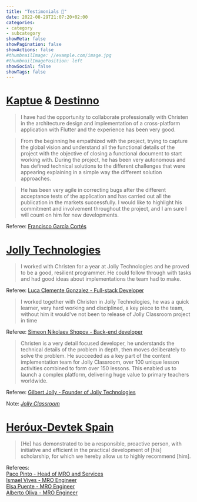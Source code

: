 ```yaml
---
title: "Testimonials 👥"
date: 2022-08-29T21:07:20+02:00
categories:
- category
- subcategory
showMeta: false
showPagination: false
showActions: false
#thumbnailImage: //example.com/image.jpg
#thumbnailImagePosition: left
showSocial: false
showTags: false
---
```


# [Kaptue](https://kaptue.com/) & [Destinno](https://destinno.com/en/propuestas-de-viaje-que-enamoran-a-tus-clientes/)

> I have had the opportunity to collaborate professionally with Christen in the architecture design and implementation of a cross-platform application with Flutter and the experience has been very good.

> From the beginning he empathized with the project, trying to capture the global vision and understand all the functional details of the project with the objective of closing a functional document to start working with. During the project, he has been very autonomous and has defined technical solutions to the different challenges that were appearing explaining in a simple way the different solution approaches.

> He has been very agile in correcting bugs after the different acceptance tests of the application and has carried out all the publication in the markets successfully. I would like to highlight his commitment and involvement throughout the project, and I am sure I will count on him for new developments.

Referee:
[Francisco García Cortés](https://www.linkedin.com/in/francisco-garcia-cortes/?originalSubdomain=es)

# [Jolly Technologies](https://www.jollytechnologies.co.uk/)

> I worked with Christen for a year at Jolly Technologies and he proved to be a good, resilient programmer. He could follow through with tasks and had good ideas about implementations the team had to make.

Referee:
[Luca Clemente Gonzalez - Full-stack Developer](https://es.linkedin.com/in/lucagonzalez94)

> I worked together with Christen in Jolly Technologies, he was a quick learner, very hard working and disciplined, a key piece to the team, without him it would've not been to release of Jolly Classroom project in time

Referee:
[Simeon Nikolaev Shopov - Back-end developer](https://angel.co/u/simeon-nikolaev-shopov)

> Christen is a very detail focused developer, he understands the technical details of the problem in depth, then moves deliberately to solve the problem. He succeeded as a key part of the content implementation team for Jolly Classroom, over 100 unique lesson activities combined to form over 150 lessons. This enabled us to launch a complex platform, delivering huge value to primary teachers worldwide.

Referee:
[Gilbert Jolly - Founder of Jolly Technologies](https://uk.linkedin.com/in/gilbert-jolly-23b47434)

Note: _[Jolly Classroom](https://www.jollyclassroom.com/)_

# [Heróux-Devtek Spain](https://cesa.aero/en/home/)

> [He] has demonstrated to be a responsible, proactive person, with initiative and efficient in the practical development of [his] scholarship, for which we hereby allow us to highly recommend [him].

Referees:
<br>
[Paco Pinto - Head of MRO and Services](https://es.linkedin.com/in/paco-pinto-rodriguez-7b646774)
<br>
[Ismael Vives - MRO Engineer](https://es.linkedin.com/in/ismael-vives-41724b51)
<br>
[Elsa Puente - MRO Engineer](https://es.linkedin.com/in/elsa-puente-colmenar-9b12862b)
<br>
[Alberto Oliva - MRO Engineer]()
<br>

